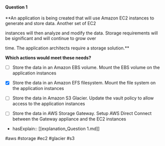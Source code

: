 #### Question  1


**An application is being created that will use Amazon EC2 instances to generate and store data. Another set of EC2

instances will then analyze and modify the data. Storage requirements will be significant and will continue to grow over

time. The application architects require a storage solution.**


**Which actions would meet these needs?**


- [ ] Store the data in an Amazon EBS volume. Mount the EBS volume on the application instances


- [x] Store the data in an Amazon EFS filesystem. Mount the file system on the application instances


- [ ] Store the data in Amazon S3 Glacier. Update the vault policy to allow access to the application instances


- [ ] Store the data in AWS Storage Gateway. Setup AWS Direct Connect between the Gateway appliance and the EC2 instances



- hasExplain:: [[explanation_Question  1.md]]

#aws #storage #ec2 #glacier #s3 